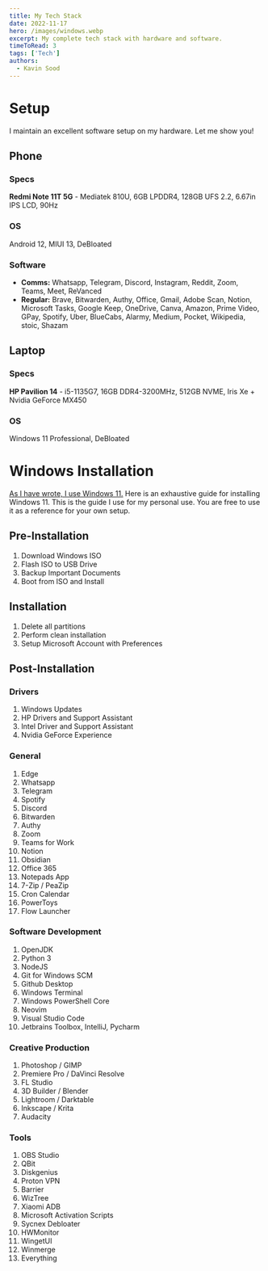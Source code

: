 ```yaml
---
title: My Tech Stack 
date: 2022-11-17
hero: /images/windows.webp
excerpt: My complete tech stack with hardware and software.
timeToRead: 3
tags: ['Tech']
authors:
  - Kavin Sood
---
```


# Setup
I maintain an excellent software setup on my hardware. Let me show you!

## Phone
### Specs
**Redmi Note 11T 5G** - Mediatek 810U, 6GB LPDDR4, 128GB UFS 2.2, 6.67in IPS LCD, 90Hz
### OS
Android 12, MIUI 13, DeBloated 
### Software
* **Comms:** Whatsapp, Telegram, Discord, Instagram, Reddit, Zoom, Teams, Meet, ReVanced
* **Regular:** Brave, Bitwarden, Authy, Office, Gmail, Adobe Scan, Notion, Microsoft Tasks, Google Keep, OneDrive, Canva, Amazon, Prime Video, GPay, Spotify, Uber, BlueCabs, Alarmy, Medium, Pocket, Wikipedia, stoic, Shazam

## Laptop
### Specs
**HP Pavilion 14** - i5-1135G7, 16GB DDR4-3200MHz, 512GB NVME, Iris Xe + Nvidia GeForce MX450
### OS
Windows 11 Professional, DeBloated

# Windows Installation
[As I have wrote, I use Windows 11.](https://www.kavinsood.com/post/why-windows/) Here is an exhaustive guide for installing Windows 11. This is the guide I use for my personal use. You are free to use it as a reference for your own setup.
## Pre-Installation
1. Download Windows ISO
2. Flash ISO to USB Drive
3. Backup Important Documents
4. Boot from ISO and Install
## Installation
1. Delete all partitions
2. Perform clean installation
3. Setup Microsoft Account with Preferences
## Post-Installation

### Drivers
1.  Windows Updates
2.  HP Drivers and Support Assistant
3.  Intel Driver and Support Assistant
4.  Nvidia GeForce Experience

### General
1. Edge
2. Whatsapp
3. Telegram
4. Spotify
5. Discord
6. Bitwarden
7. Authy
8. Zoom
9. Teams for Work
10. Notion
11. Obsidian
12. Office 365
13. Notepads App
14. 7-Zip / PeaZip
15. Cron Calendar
16. PowerToys
17. Flow Launcher

### Software Development
1. OpenJDK
2. Python 3
3. NodeJS
4. Git for Windows SCM
5. Github Desktop
6. Windows Terminal
7. Windows PowerShell Core
8. Neovim
9. Visual Studio Code
10. Jetbrains Toolbox, IntelliJ, Pycharm

### Creative Production

1. Photoshop / GIMP
2. Premiere Pro / DaVinci Resolve
3. FL Studio
4. 3D Builder / Blender
5. Lightroom / Darktable
6. Inkscape / Krita
7. Audacity

### Tools

1. OBS Studio
2. QBit
3. Diskgenius
4. Proton VPN
5. Barrier
6. WizTree
7. Xiaomi ADB
8. Microsoft Activation Scripts
9. Sycnex Debloater
10. HWMonitor
11. WingetUI
12. Winmerge
13. Everything